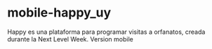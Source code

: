 # mobile-happy_uy
Happy es una plataforma para programar visitas a orfanatos, creada durante la Next Level Week. Version mobile

